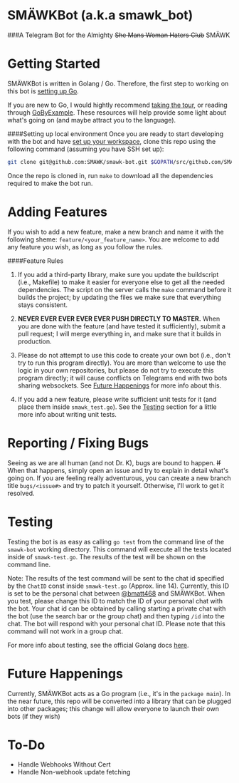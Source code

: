 # SMÄWKBot (a.k.a smawk_bot)
###A Telegram Bot for the Almighty ~~She Mans Woman Haters Club~~ SMÄWK

# Getting Started
SMÄWKBot is written in Golang / Go. Therefore, the first step to working on this bot is [setting up Go](https://golang.org/doc/install).

If you are new to Go, I would hightly recommend [taking the tour](tour.golang.org), or reading through [GoByExample](gobyexample.com). These resources will help provide some light about what's going on (and maybe attract you to the language).

####Setting up local environment
Once you are ready to start developing with the bot and have [set up your workspace](https://golang.org/doc/code.html#Organization), clone this repo using the following command (assuming you have SSH set up):
```bash
git clone git@github.com:SMAWK/smawk-bot.git $GOPATH/src/github.com/SMAWK/smawk-bot
```

Once the repo is cloned in, run `make` to download all the dependencies required to make the bot run.

# Adding Features
If you wish to add a new feature, make a new branch and name it with the following sheme: `feature/<your_feature_name>`. You are welcome to add any feature you wish, as long as you follow the rules.

####Feature Rules
1) If you add a third-party library, make sure you update the buildscript (i.e., Makefile) to make it easier for everyone else to get all the needed dependencies. The script on the server calls the `make` command before it builds the project; by updating the files we make sure that everything stays consistent.

2) **NEVER EVER EVER EVER EVER PUSH DIRECTLY TO MASTER.** When you are done with the feature (and have tested it sufficiently), submit a pull request; I will merge everything in, and make sure that it builds in production.

3) Please do not attempt to use this code to create your own bot (i.e., don't try to run this program directly). You are more than welcome to use the logic in your own repositories, but please do not try to execute this program directly; it will cause conflicts on Telegrams end with two bots sharing websockets. See [Future Happenings](#future-happenings) for more info about this.

4) If you add a new feature, please write sufficient unit tests for it (and place them inside `smawk_test.go`). See the [Testing](#testing) section for a little more info about writing unit tests.

# Reporting / Fixing Bugs
Seeing as we are all human (and not Dr. K), bugs are bound to happen. ~~If~~ When that happens, simply open an issue and try to explain in detail what's going on. If you are feeling really adventurous, you can create a new branch title `bugs/<issue#>` and try to patch it yourself. Otherwise, I'll work to get it resolved.

# Testing
Testing the bot is as easy as calling `go test` from the command line of the `smawk-bot` working directory. This command will execute all the tests located inside of `smawk-test.go`. The results of the test will be shown on the command line.

Note: The results of the test command will be sent to the chat id specified by the `ChatID` const inside `smawk-test.go` (Approx. line 14). Currently, this ID is set to be the personal chat between [@bmatt468](https://github.com/orgs/SMAWK/people/bmatt468) and SMÄWKBot. When you test, please change this ID to match the ID of your personal chat with the bot. Your chat id can be obtained by calling starting a private chat with the bot (use the search bar or the group chat) and then typing `/id` into the chat. The bot will respond with your personal chat ID. Please note that this command will not work in a group chat.

For more info about testing, see the official Golang docs [here](https://golang.org/pkg/testing/).

# Future Happenings
Currently, SMÄWKBot acts as a Go program (i.e., it's in the `package main`). In the near future, this repo will be converted into a library that can be plugged into other packages; this change will allow everyone to launch their own bots (if they wish)

# To-Do
- Handle Webhooks Without Cert
- Handle Non-webhook update fetching
